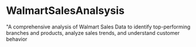 # WalmartSalesAnalsysis
"A comprehensive analysis of Walmart Sales Data to identify top-performing branches and products, analyze sales trends, and understand customer behavior
